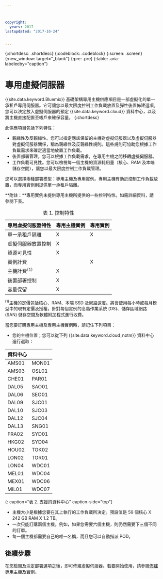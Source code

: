 ```yaml
---



copyright:
  years: 2017
lastupdated: "2017-10-24"


---
```


{:shortdesc: .shortdesc}
{:codeblock: .codeblock}
{:screen: .screen}
{:new_window: target="_blank"}
{:pre: .pre}
{:table: .aria-labeledby="caption"}


# 專用虛擬伺服器
{{site.data.keyword.Bluemix}} 基礎架構專用主機供應項目是一部虛擬化的單一承租戶專用伺服器。它可讓您以最大限度控制工作負載放置及彈性後置佈建選項。您可以決定放入虛擬伺服器的預定 {{site.data.keyword.cloud}} 資料中心，以及將主機直接配置至帳戶來確保容量。
{:shortdesc}

此供應項目包括下列特性： 

* 親緣性及反親緣性。您可以指定應該保留的主機對虛擬伺服器以及虛擬伺服器對虛擬伺服器關係，稱為親緣性及反親緣性規則。這些規則可協助您根據工作負載需求來確定適當地放置工作負載。
* 後置部署管理。您可以根據工作負載需求，在專用主機之間移轉虛擬伺服器。
* 工作負載可見性。您可以檢視每一個主機的資源耗用量（核心、RAM 及本端儲存空間），讓您以最大限度控制工作負載管理。

您可以選擇兩種部署模型：專用主機及專用實例。專用主機有助於控制工作負載放置，而專用實例則提供單一承租戶隔離。 

**附註：**專用實例未提供專用主機所提供的一些控制特性。如需詳細資料，請參閱下表。 
<table>
<CAPTION>表 1. 控制特性</CAPTION>
<THEAD>
<TR>
<th>專用虛擬伺服器特性</th>
<th>專用主機實例</th>
<th>專用實例</th>
</TR>
</THEAD>
<TBODY>
<tr>
<td>單一承租戶隔離</td>
<td>X</td>
<td>X</td>
</tr>
<tr>
<td>虛擬伺服器放置控制</td>
<td>X</td>
<td></td>
</tr>
<tr>
<td>資源可見性</td>
<td>X</td>
<td></td>
</tr>
<tr>
<td>實例計費</td>
<td></td>
<td>X</td>
</tr>
<tr>
<td>主機計費<sup>(1)</sup></td>
<td>X</td>
<td></td>
</tr>
<tr>
<td>後置部署控制</td>
<td>X</td>
<td></td>
</tr>
<tr>
<td>容量保留</td>
<td>X</td>
<td></td>
</tr>
</TBODY>
</table>


<sup>(1)</sup>主機的定價包括核心、RAM、本端 SSD 及網路速度。將會使用每小時或每月模型中的現有定價及授權，針對每個實例的高階作業系統 (OS)、儲存區域網路 (SAN) 儲存空間及軟體附加程式進行收費。

當您要訂購專用主機及專用主機實例時，請記住下列項目：

* 您的主機位置；您可以從下列 {{site.data.keyword.cloud_notm}} 資料中心進行選取：
      
| 資料中心              ||
| ------------ | ------- | 
|AMS01         |  MON01  |
|AMS03         |  OSL01  |
|CHE01         |  PAR01  |
|DAL05         |  SAO01  |
|DAL06         |  SEO01  |
|DAL09         |  SJC01  |
|DAL10         |  SJC03  |
|DAL12         |  SJC04  |
|DAL13         |  SNG01  | 
|FRA02         |  SYD01  |
|HKG02         |  SYD04  |
|HOU02         |  TOK02  |
|LON02         |  TOR01  |
|LON04         |  WDC01  |
|MEL01         |  WDC04  |
|MEX01         |  WDC06  |
|MIL01         |  WDC07  |
{: caption="表 2. 支援的資料中心" caption-side="top"}

* 主機大小是根據您要在其上執行的工作負載所決定。預設值是 56 個核心 X 242 GB RAM X 1.2 TB。 
* 一次只能訂購兩個主機。例如，如果您需要六個主機，則仍然需要下三個不同的訂單。
* 每一個主機都需要自己的唯一名稱，而且您可以自動指派 POD。

## 後續步驟

在您檢閱及決定部署選項之後，即可佈建虛擬伺服器。若要開始使用，請參閱[佈建專用主機及實例](../vsi/vsi_provision_dedicated.html)。



  
